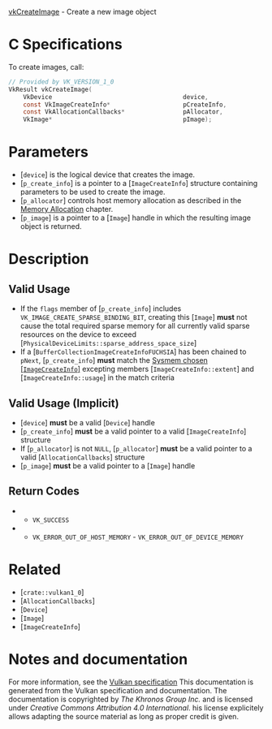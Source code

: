 [vkCreateImage](https://www.khronos.org/registry/vulkan/specs/1.3-extensions/man/html/vkCreateImage.html) - Create a new image object

# C Specifications
To create images, call:
```c
// Provided by VK_VERSION_1_0
VkResult vkCreateImage(
    VkDevice                                    device,
    const VkImageCreateInfo*                    pCreateInfo,
    const VkAllocationCallbacks*                pAllocator,
    VkImage*                                    pImage);
```

# Parameters
- [`device`] is the logical device that creates the image.
- [`p_create_info`] is a pointer to a [`ImageCreateInfo`] structure containing parameters to be used to create the image.
- [`p_allocator`] controls host memory allocation as described in the [Memory Allocation](https://www.khronos.org/registry/vulkan/specs/1.3-extensions/html/vkspec.html#memory-allocation) chapter.
- [`p_image`] is a pointer to a [`Image`] handle in which the resulting image object is returned.

# Description
## Valid Usage
-    If the `flags` member of [`p_create_info`] includes `VK_IMAGE_CREATE_SPARSE_BINDING_BIT`, creating this [`Image`] **must**  not cause the total required sparse memory for all currently valid sparse resources on the device to exceed [`PhysicalDeviceLimits::sparse_address_space_size`]
-    If a [`BufferCollectionImageCreateInfoFUCHSIA`] has been chained to `pNext`, [`p_create_info`] **must**  match the [Sysmem chosen [`ImageCreateInfo`]](https://www.khronos.org/registry/vulkan/specs/1.3-extensions/html/vkspec.html#sysmem-chosen-create-infos) excepting members [`ImageCreateInfo::extent`] and [`ImageCreateInfo::usage`] in the match criteria

## Valid Usage (Implicit)
-  [`device`] **must**  be a valid [`Device`] handle
-  [`p_create_info`] **must**  be a valid pointer to a valid [`ImageCreateInfo`] structure
-    If [`p_allocator`] is not `NULL`, [`p_allocator`] **must**  be a valid pointer to a valid [`AllocationCallbacks`] structure
-  [`p_image`] **must**  be a valid pointer to a [`Image`] handle

## Return Codes
*   - `VK_SUCCESS` 
*   - `VK_ERROR_OUT_OF_HOST_MEMORY`  - `VK_ERROR_OUT_OF_DEVICE_MEMORY`

# Related
- [`crate::vulkan1_0`]
- [`AllocationCallbacks`]
- [`Device`]
- [`Image`]
- [`ImageCreateInfo`]

# Notes and documentation
For more information, see the [Vulkan specification](https://www.khronos.org/registry/vulkan/specs/1.3-extensions/html/vkspec.html)
This documentation is generated from the Vulkan specification and documentation.
The documentation is copyrighted by *The Khronos Group Inc.* and is licensed under *Creative Commons Attribution 4.0 International*.
his license explicitely allows adapting the source material as long as proper credit is given.
        